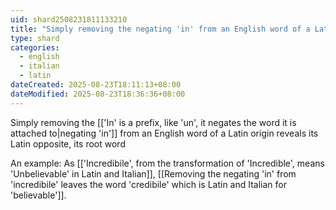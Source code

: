 ```yaml
---
uid: shard2508231811133210
title: "Simply removing the negating 'in' from an English word of a Latin origin reveals its Latin opposite, its root word"
type: shard
categories:
  - english
  - italian
  - latin
dateCreated: 2025-08-23T18:11:13+08:00
dateModified: 2025-08-23T18:36:36+08:00
---
```

Simply removing the [['In' is a prefix, like 'un', it negates the word it is attached to|negating 'in']] from an English word of a Latin origin reveals its Latin opposite, its root word


An example:
As [['Incredibile', from the transformation of 'Incredible', means 'Unbelievable' in Latin and Italian]], [[Removing the negating 'in' from 'incredibile' leaves the word 'credibile' which is Latin and Italian for 'believable']].